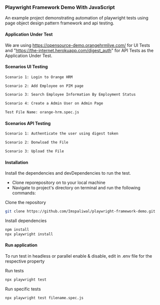 ### Playwright Framework Demo With JavaScript

An example project demonstrating automation of playwright tests using page object design pattern framework and api testing.

#### Application Under Test

We are using https://opensource-demo.orangehrmlive.com/ for UI Tests and "https://the-internet.herokuapp.com/digest_auth" for API Tests as the Application Under Test.

#### Scenarios UI Testing

```bash
Scenario 1: Login to Orange HRM

Scenario 2: Add Employee on PIM page

Scenario 3: Search Employee Information By Employment Status

Scenario 4: Create a Admin User on Admin Page

Test File Name: orange-hrm.spec.js
```

#### Scenarios API Testing

```bash
Scenario 1: Authenticate the user using digest token

Scenario 2: Donwload the File

Scenario 3: Upload the File

```

#### Installation

Install the dependencies and devDependencies to run the test.

-   Clone reporepository on to your local machine
-   Navigate to project's directory on terminal and run the following commands:

Clone the repository

```bash
git clone https://github.com/Imspaliwal/playwright-framework-demo.git
```

Install dependencies

```bash
npm install
npx playwright install
```

#### Run application

To run test in headless or parallel enable & disable, edit in .env file for the respective property

Run tests

```bash
npx playwright test
```

Run specific tests

```bash
npx playwright test filename.spec.js
```
